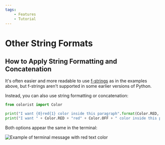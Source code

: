 ```yaml
---
tags:
    - Features
    - Tutorial
---
```


# Other String Formats
## How to Apply String Formatting and Concatenation
It's often easier and more readable to use [f-strings](https://peps.python.org/pep-0498/) as in the examples above, but f-strings aren't supported in some earlier versions of Python.

Instead, you can also use string formatting or concatenation:

```python
from colorist import Color

print("I want {0}red{1} color inside this paragraph".format(Color.RED, Color.OFF))
print("I want " + Color.RED + "red" + Color.OFF + " color inside this paragraph")
```

Both options appear the same in the terminal:

![Example of terminal message with red text color](../assets/images/examples/color_custom_text_red.png)

